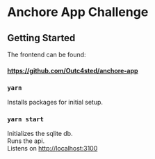 # Anchore App Challenge


## Getting Started

The frontend can be found:
#### https://github.com/Outc4sted/anchore-app

### `yarn`

Installs packages for initial setup.

### `yarn start`

Initializes the sqlite db.<br>
Runs the api.<br>
Listens on [http://localhost:3100](http://localhost:3100)<br>
